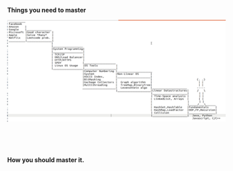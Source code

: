 <p> 
  <b>Things you need to master</b><br/><p/>
<img src="fagman_.png" />
</p><br/>

<br/><p><b>How you should master it.</b></p>

